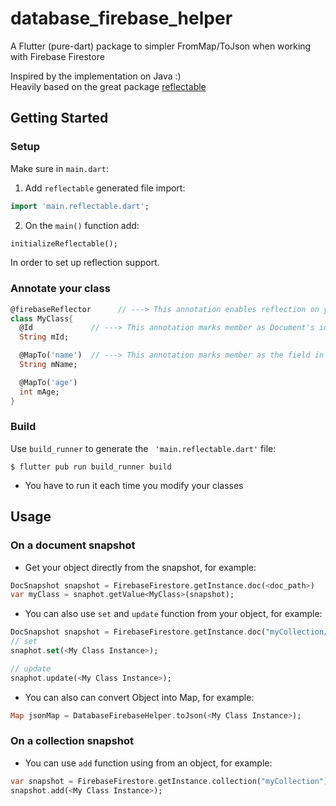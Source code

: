 # database_firebase_helper

A Flutter (pure-dart) package to simpler FromMap/ToJson when working with Firebase Firestore

Inspired by the implementation on Java :)<br>
Heavily based on the great package  [reflectable](https://pub.dev/packages/reflectable) 
## Getting Started

### Setup
Make sure in `main.dart`:

1. Add `reflectable` generated file import:

```dart
import 'main.reflectable.dart';
```

2. On the `main()` function add:
```dart
initializeReflectable();  
```
In order to set up reflection support.

### Annotate your class
```dart
@firebaseReflector      // ---> This annotation enables reflection on your class
class MyClass{
  @Id             // ---> This annotation marks member as Document's id
  String mId;

  @MapTo('name')  // ---> This annotation marks member as the field in the Document
  String mName;

  @MapTo('age')
  int mAge;
}
```

### Build

Use `build_runner` to generate the ` 'main.reflectable.dart'` file:
```
$ flutter pub run build_runner build
```
* You have to run it each time you modify your classes


## Usage

### On a document snapshot
* Get your object directly from the snapshot, for example:
```dart
DocSnapshot snapshot = FirebaseFirestore.getInstance.doc(<doc_path>)
var myClass = snaphot.getValue<MyClass>(snapshot);
```


* You can also use `set` and `update` function from your object, for example:
```dart
DocSnapshot snapshot = FirebaseFirestore.getInstance.doc("myCollection/myDoc")
// set
snaphot.set(<My Class Instance>);

// update
snaphot.update(<My Class Instance>);
```

* You can also can convert Object into Map, for example:
```dart
Map jsonMap = DatabaseFirebaseHelper.toJson(<My Class Instance>);
```

### On a collection snapshot
* You can use `add` function using from an object, for example:
```dart
var snapshot = FirebaseFirestore.getInstance.collection("myCollection");
snapshot.add(<My Class Instance>);
```